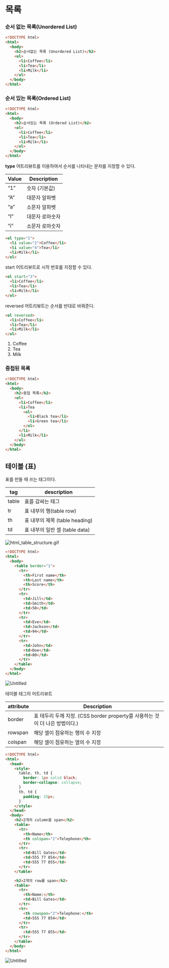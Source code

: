 # 목록

### 순서 없는 목록(Unordered List)

```html
<!DOCTYPE html>
<html>
  <body>
    <h2>순서없는 목록 (Unordered List)</h2>
    <ul>
      <li>Coffee</li>
      <li>Tea</li>
      <li>Milk</li>
    </ul>
  </body>
</html>
```

### 순서 있는 목록(Ordered List)

```html
<!DOCTYPE html>
<html>
  <body>
    <h2>순서있는 목록 (Ordered List)</h2>
    <ol>
      <li>Coffee</li>
      <li>Tea</li>
      <li>Milk</li>
    </ol>
  </body>
</html>
```

**type** 어트리뷰트를 이용하여서 순서를 나타내는 문자를 지정할 수 있다.

| Value | Description |
| --- | --- |
| “1” | 숫자 (기본값) |
| “A” | 대문자 알파벳 |
| “a” | 소문자 알파벳 |
| “I” | 대문자 로마숫자 |
| “i” | 소문자 로마숫자 |

```html
<ol type="I">
  <li value="2">Coffee</li>
  <li value="4">Tea</li>
  <li>Milk</li>
</ol>
```

start 어트리뷰트로 시작 번호를 지정할 수 있다.

```html
<ol start="3">
  <li>Coffee</li>
  <li>Tea</li>
  <li>Milk</li>
</ol>
```

reversed 어트리뷰트는 순서를 반대로 바꿔준다.

```html
<ol reversed>
  <li>Coffee</li>
  <li>Tea</li>
  <li>Milk</li>
</ol>
```

1. Coffee
2. Tea
3. Milk

### 중첩된 목록

```html
<!DOCTYPE html>
<html>
  <body>
    <h2>중첩 목록</h2>
    <ul>
      <li>Coffee</li>
      <li>Tea
        <ol>
          <li>Black tea</li>
          <li>Green tea</li>
        </ol>
      </li>
      <li>Milk</li>
    </ul>
  </body>
</html>
```

## 테이블 (표)

표를 만들 때 쓰는 태그이다.

| tag | description |
| --- | --- |
| table |  표를 감싸는 태그 |
| tr | 표 내부의 행(table row) |
| th | 표 내부의 제목 (table heading) |
| td | 표 내부의 일반 셀 (table data) |

![html_table_structure.gif](%E1%84%86%E1%85%A9%E1%86%A8%E1%84%85%E1%85%A9%E1%86%A8%204451bf51c56e48f4adc237930627bc46/html_table_structure.gif)

```html
<!DOCTYPE html>
<html>
  <body>
    <table border="1">
      <tr>
        <th>First name</th>
        <th>Last name</th>
        <th>Score</th>
      </tr>
      <tr>
        <td>Jill</td>
        <td>Smith</td>
        <td>50</td>
      </tr>
      <tr>
        <td>Eve</td>
        <td>Jackson</td>
        <td>94</td>
      </tr>
      <tr>
        <td>John</td>
        <td>Doe</td>
        <td>80</td>
      </tr>
    </table>
  </body>
</html>
```

![Untitled](%E1%84%86%E1%85%A9%E1%86%A8%E1%84%85%E1%85%A9%E1%86%A8%204451bf51c56e48f4adc237930627bc46/Untitled.png)

테이블 태그의 어트리뷰트

| attribute | Description |
| --- | --- |
| border | 표 테두리 두께 지정. (CSS border property를 사용하는 것이 더 나은 방법이다.) |
| rowspan | 해당 셀이 점유하는 행의 수 지정 |
| colspan | 해당 셀이 점유하는 열의 수 지정 |

```html
<!DOCTYPE html>
<html>
  <head>
    <style>
      table, th, td {
        border: 1px solid black;
        border-collapse: collapse;
      }
      th, td {
        padding: 15px;
      }
    </style>
  </head>
  <body>
    <h2>2개의 culumn을 span</h2>
    <table>
      <tr>
        <th>Name</th>
        <th colspan="2">Telephone</th>
      </tr>
      <tr>
        <td>Bill Gates</td>
        <td>555 77 854</td>
        <td>555 77 855</td>
      </tr>
    </table>

    <h2>2개의 row를 span</h2>
    <table>
      <tr>
        <th>Name:</th>
        <td>Bill Gates</td>
      </tr>
      <tr>
        <th rowspan="2">Telephone:</th>
        <td>555 77 854</td>
      </tr>
      <tr>
        <td>555 77 855</td>
      </tr>
    </table>
  </body>
</html>
```

![Untitled](%E1%84%86%E1%85%A9%E1%86%A8%E1%84%85%E1%85%A9%E1%86%A8%204451bf51c56e48f4adc237930627bc46/Untitled%201.png)